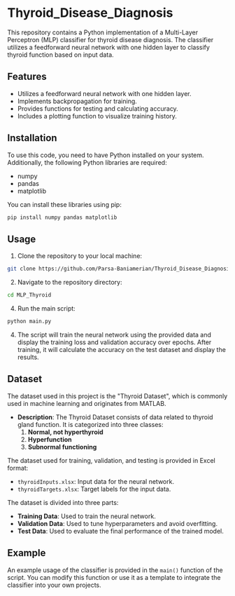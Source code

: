 # Thyroid_Disease_Diagnosis
This repository contains a Python implementation of a Multi-Layer Perceptron (MLP) classifier for thyroid disease diagnosis. The classifier utilizes a feedforward neural network with one hidden layer to classify thyroid function based on input data.

## Features

- Utilizes a feedforward neural network with one hidden layer.
- Implements backpropagation for training.
- Provides functions for testing and calculating accuracy.
- Includes a plotting function to visualize training history.

## Installation

To use this code, you need to have Python installed on your system. Additionally, the following Python libraries are required:

- numpy
- pandas
- matplotlib

You can install these libraries using pip:
```bash
pip install numpy pandas matplotlib
```

## Usage

1. Clone the repository to your local machine:
```bash
git clone https://github.com/Parsa-Baniamerian/Thyroid_Disease_Diagnosis.git
```

2. Navigate to the repository directory:
```bash
cd MLP_Thyroid
```

4. Run the main script:
```bash
python main.py
```

4. The script will train the neural network using the provided data and display the training loss and validation accuracy over epochs. After training, it will calculate the accuracy on the test dataset and display the results.

## Dataset

The dataset used in this project is the "Thyroid Dataset", which is commonly used in machine learning and originates from MATLAB.

- **Description**: The Thyroid Dataset consists of data related to thyroid gland function. It is categorized into three classes:
  1. **Normal, not hyperthyroid**
  2. **Hyperfunction**
  3. **Subnormal functioning**

The dataset used for training, validation, and testing is provided in Excel format:

- `thyroidInputs.xlsx`: Input data for the neural network.
- `thyroidTargets.xlsx`: Target labels for the input data.

The dataset is divided into three parts:

- **Training Data**: Used to train the neural network.
- **Validation Data**: Used to tune hyperparameters and avoid overfitting.
- **Test Data**: Used to evaluate the final performance of the trained model.

## Example

An example usage of the classifier is provided in the `main()` function of the script. You can modify this function or use it as a template to integrate the classifier into your own projects.

